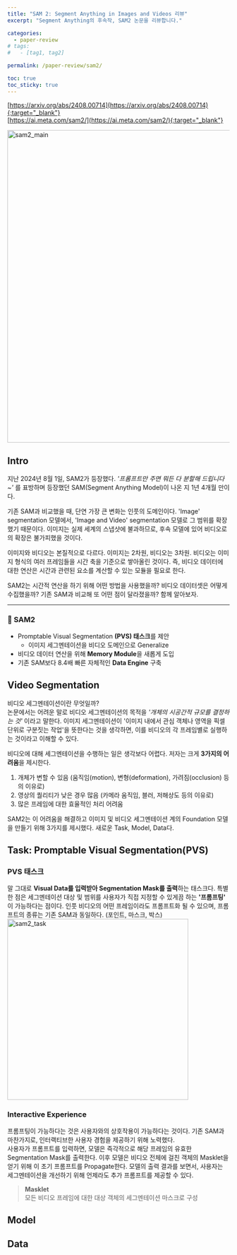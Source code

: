 ```yaml
---
title: "SAM 2: Segment Anything in Images and Videos 리뷰"
excerpt: "Segment Anything의 후속작, SAM2 논문을 리뷰합니다."

categories: 
  - paper-review
# tags: 
#   - [tag1, tag2]

permalink: /paper-review/sam2/ 

toc: true
toc_sticky: true
---
```


[https://arxiv.org/abs/2408.00714](https://arxiv.org/abs/2408.00714){:target="_blank"}  
[https://ai.meta.com/sam2/](https://ai.meta.com/sam2/){:target="_blank"}  

<img width="708" alt="sam2_main" src="https://github.com/user-attachments/assets/2c444957-4f5c-4f7f-9d40-b53491f4819e">

## Intro

<!-- 간략한 소개 -->
지난 2024년 8월 1일, SAM2가 등장했다. *'프롬프트만 주면 뭐든 다 분할해 드립니다~'* 를 표방하며 등장했던 SAM(Segment Anything Model)이 나온 지 1년 4개월 만이다. 

기존 SAM과 비교했을 때, 단연 가장 큰 변화는 인풋의 도메인이다. 'Image' segmentation 모델에서, 'Image and Video' segmentation 모델로 그 범위를 확장했기 때문이다. 이미지는 실제 세계의 스냅샷에 불과하므로, 후속 모델에 있어 비디오로의 확장은 불가피했을 것이다. 

이미지와 비디오는 본질적으로 다르다. 이미지는 2차원, 비디오는 3차원. 비디오는 이미지 형식의 여러 프레임들을 시간 축을 기준으로 쌓아올린 것이다. 즉, 비디오 데이터에 대한 연산은 시간과 관련된 요소를 계산할 수 있는 모듈을 필요로 한다. 

SAM2는 시간적 연산을 하기 위해 어떤 방법을 사용했을까? 비디오 데이터셋은 어떻게 수집했을까? 기존 SAM과 비교해 또 어떤 점이 달라졌을까? 함께 알아보자. 

---
<!-- 핵심 특징 -->

### 🧐 SAM2
- Promptable Visual Segmentation **\(PVS) 태스크**를 제안
  - 이미지 세그멘테이션을 비디오 도메인으로 Generalize
- 비디오 데이터 연산을 위해 **Memory Module**을 새롭게 도입
- 기존 SAM보다 8.4배 빠른 자체적인 **Data Engine** 구축

## Video Segmentation

비디오 세그멘테이션이란 무엇일까?  
논문에서는 어려운 말로 비디오 세그멘테이션의 목적을 *'개체의 시공간적 규모를 결정하는 것'* 이라고 말한다. 
이미지 세그멘테이션이 '이미지 내에서 관심 객체나 영역을 픽셀 단위로 구분짓는 작업'을 뜻한다는 것을 생각하면, 이를 비디오의 각 프레임별로 실행하는 것이라고 이해할 수 있다. 

비디오에 대해 세그멘테이션을 수행하는 일은 생각보다 어렵다. 저자는 크게 **3가지의 어려움**을 제시한다. 
1. 개체가 변할 수 있음 (움직임(motion), 변형(deformation), 가려짐(occlusion) 등의 이유로)
2. 영상의 퀄리티가 낮은 경우 많음 (카메라 움직임, 블러, 저해상도 등의 이유로)
3. 많은 프레임에 대한 효율적인 처리 어려움

SAM2는 이 어려움을 해결하고 이미지 및 비디오 세그멘테이션 계의 Foundation 모델을 만들기 위해 3가지를 제시했다. 
새로운 Task, Model, Data다. 

## Task: Promptable Visual Segmentation(PVS)

### PVS 태스크
말 그대로 **Visual Data를 입력받아 Segmentation Mask를 출력**하는 태스크다. 특별한 점은 세그멘테이션 대상 및 범위를 사용자가 직접 지정할 수 있게끔 하는 **'프롬프팅'** 이 가능하다는 점이다. 인풋 비디오의 어떤 프레임이라도 프롬프트화 될 수 있으며, 프롬프트의 종류는 기존 SAM과 동일하다. (포인트, 마스크, 박스)
<img width="410" alt="sam2_task" src="https://github.com/user-attachments/assets/5c8e3b7f-666c-48cd-a963-59e093a81816">

### Interactive Experience
프롬프팅이 가능하다는 것은 사용자와의 상호작용이 가능하다는 것이다. 기존 SAM과 마찬가지로, 인터랙티브한 사용자 경험을 제공하기 위해 노력했다.  
사용자가 프롬프트를 입력하면, 모델은 즉각적으로 해당 프레임의 유효한 Segmentation Mask를 출력한다. 이후 모델은 비디오 전체에 걸친 객체의 Masklet을 얻기 위해 이 초기 프롬프트를 Propagate한다. 모델의 출력 결과를 보면서, 사용자는 세그멘테이션을 개선하기 위해 언제라도 추가 프롬프트를 제공할 수 있다. 

> **Masklet**  
> 모든 비디오 프레임에 대한 대상 객체의 세그멘테이션 마스크로 구성



## Model


## Data
